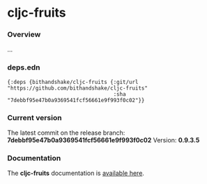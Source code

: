 
# cljc-fruits

### Overview
...

### deps.edn

```
{:deps {bithandshake/cljc-fruits {:git/url "https://github.com/bithandshake/cljc-fruits"
                                  :sha     "7debbf95e47b0a9369541fcf56661e9f993f0c02"}}
```

### Current version
The latest commit on the release branch: <strong>7debbf95e47b0a9369541fcf56661e9f993f0c02</strong>
Version: <strong>0.9.3.5</strong>

### Documentation
The <strong>cljc-fruits</strong> documentation is [available here](documentation/COVER.md).
